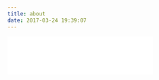 ```yaml
---
title: about
date: 2017-03-24 19:39:07
---
```

<iframe frameborder="no" border="0" marginwidth="0" marginheight="0" width=330 height=86 src="//music.163.com/outchain/player?type=2&id=32957955&auto=1&height=66"></iframe>
